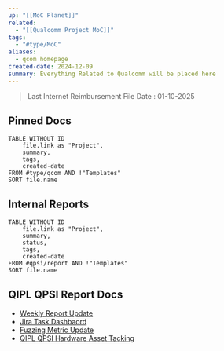 ```yaml
---
up: "[[MoC Planet]]"
related:
  - "[[Qualcomm Project MoC]]"
tags:
  - "#type/MoC"
aliases:
  - qcom homepage
created-date: 2024-12-09
summary: Everything Related to Qualcomm will be placed here
---
```


> Last Internet Reimbursement File Date : 01-10-2025

## Pinned Docs

```dataview
TABLE WITHOUT ID
	file.link as "Project",
	summary,
	tags,
	created-date
FROM #type/qcom AND !"Templates"
SORT file.name
```

## Internal Reports

```dataview
TABLE WITHOUT ID
	file.link as "Project",
	summary,
	status,
	tags,
	created-date
FROM #qpsi/report AND !"Templates"
SORT file.name
```

## QIPL QPSI Report Docs

- [Weekly Report Update](https://confluence.qualcomm.com/confluence/display/QPSIFT/Weekly+Report)
- [Jira Task Dashbaord](https://jira-dc.qualcomm.com/jira/projects/QPSIFUZZIN/issues/QPSIFUZZIN-13?filter=allissues)
- [Fuzzing Metric Update](https://confluence.qualcomm.com/confluence/display/QPSIFT/Fuzzing+Projects:+Insights)
- [QIPL QPSI Hardware Asset Tacking](https://confluence.qualcomm.com/confluence/display/QPSIFT/List+of+Lab+PCs+and+Usage)
